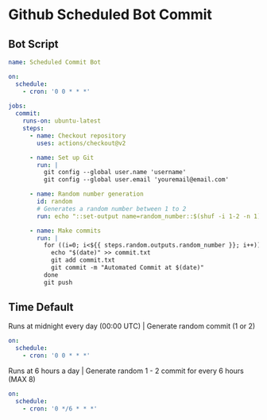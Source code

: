 # Github Scheduled Bot Commit

## Bot Script
```yml
name: Scheduled Commit Bot

on:
  schedule:
    - cron: '0 0 * * *'
    
jobs:
  commit:
    runs-on: ubuntu-latest
    steps:
      - name: Checkout repository
        uses: actions/checkout@v2

      - name: Set up Git
        run: |
          git config --global user.name 'username'
          git config --global user.email 'youremail@email.com'

      - name: Random number generation
        id: random
        # Generates a random number between 1 to 2
        run: echo "::set-output name=random_number::$(shuf -i 1-2 -n 1)" 

      - name: Make commits
        run: |
          for ((i=0; i<${{ steps.random.outputs.random_number }}; i++)); do
            echo "$(date)" >> commit.txt
            git add commit.txt
            git commit -m "Automated Commit at $(date)"
          done
          git push

```


## Time Default

Runs at midnight every day (00:00 UTC) | Generate random commit (1 or 2)
```yml
on:
  schedule:
    - cron: '0 0 * * *'
```

Runs at 6 hours a day | Generate random 1 - 2 commit for every 6 hours (MAX 8)
```yml
on:
  schedule:
    - cron: '0 */6 * * *'
```

